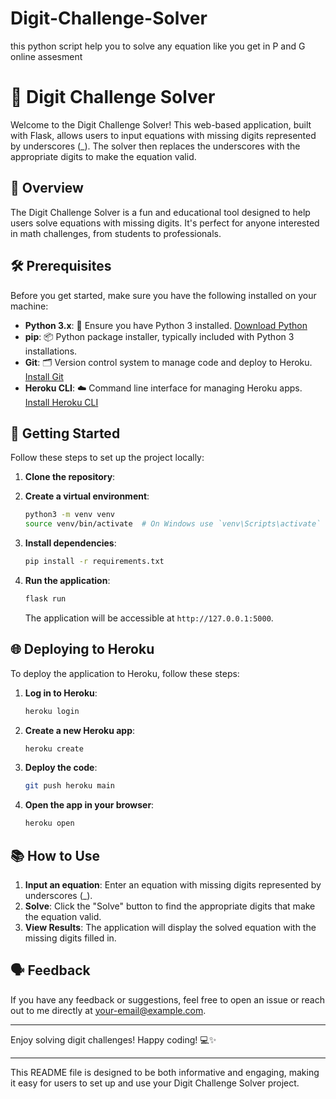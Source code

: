 # Digit-Challenge-Solver
this python script help you to solve any equation like you get in P and G online assesment





# 🧮 Digit Challenge Solver

Welcome to the Digit Challenge Solver! This web-based application, built with Flask, allows users to input equations with missing digits represented by underscores (_). The solver then replaces the underscores with the appropriate digits to make the equation valid. 

## 📜 Overview

The Digit Challenge Solver is a fun and educational tool designed to help users solve equations with missing digits. It's perfect for anyone interested in math challenges, from students to professionals. 

## 🛠️ Prerequisites

Before you get started, make sure you have the following installed on your machine:

- **Python 3.x**: 🐍 Ensure you have Python 3 installed. [Download Python](https://www.python.org/downloads/)
- **pip**: 📦 Python package installer, typically included with Python 3 installations.
- **Git**: 🗂️ Version control system to manage code and deploy to Heroku. [Install Git](https://git-scm.com/)
- **Heroku CLI**: ☁️ Command line interface for managing Heroku apps. [Install Heroku CLI](https://devcenter.heroku.com/articles/heroku-cli)

## 🚀 Getting Started

Follow these steps to set up the project locally:

1. **Clone the repository**:
  

2. **Create a virtual environment**:
   ```bash
   python3 -m venv venv
   source venv/bin/activate  # On Windows use `venv\Scripts\activate`
   ```

3. **Install dependencies**:
   ```bash
   pip install -r requirements.txt
   ```

4. **Run the application**:
   ```bash
   flask run
   ```
   The application will be accessible at `http://127.0.0.1:5000`.

## 🌐 Deploying to Heroku

To deploy the application to Heroku, follow these steps:

1. **Log in to Heroku**:
   ```bash
   heroku login
   ```

2. **Create a new Heroku app**:
   ```bash
   heroku create
   ```

3. **Deploy the code**:
   ```bash
   git push heroku main
   ```

4. **Open the app in your browser**:
   ```bash
   heroku open
   ```

## 📚 How to Use

1. **Input an equation**: Enter an equation with missing digits represented by underscores (_).
2. **Solve**: Click the "Solve" button to find the appropriate digits that make the equation valid.
3. **View Results**: The application will display the solved equation with the missing digits filled in.



## 🗣️ Feedback

If you have any feedback or suggestions, feel free to open an issue or reach out to me directly at [your-email@example.com](mailto:quote1503@gmail.com).

---

Enjoy solving digit challenges! Happy coding! 💻✨

---

This README file is designed to be both informative and engaging, making it easy for users to set up and use your Digit Challenge Solver project.
